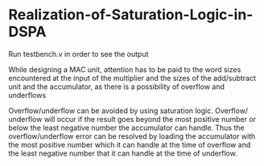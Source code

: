 # Realization-of-Saturation-Logic-in-DSPA
Run testbench.v in order to see the output



While designing a MAC unit, 
attention has to be paid to the word sizes encountered at 
the input of the multiplier and the sizes of the add/subtract unit and the accumulator,
as there is a possibility of overflow and underflows

Overflow/underflow can be avoided by using saturation logic. Overflow/ underflow will occur if the result goes beyond the most positive number or below the least negative number the accumulator can handle. Thus the overflow/underflow error can be resolved by loading the accumulator with the most positive number which it can handle at the time of overflow and the least negative number that it can handle at the time of underflow.
